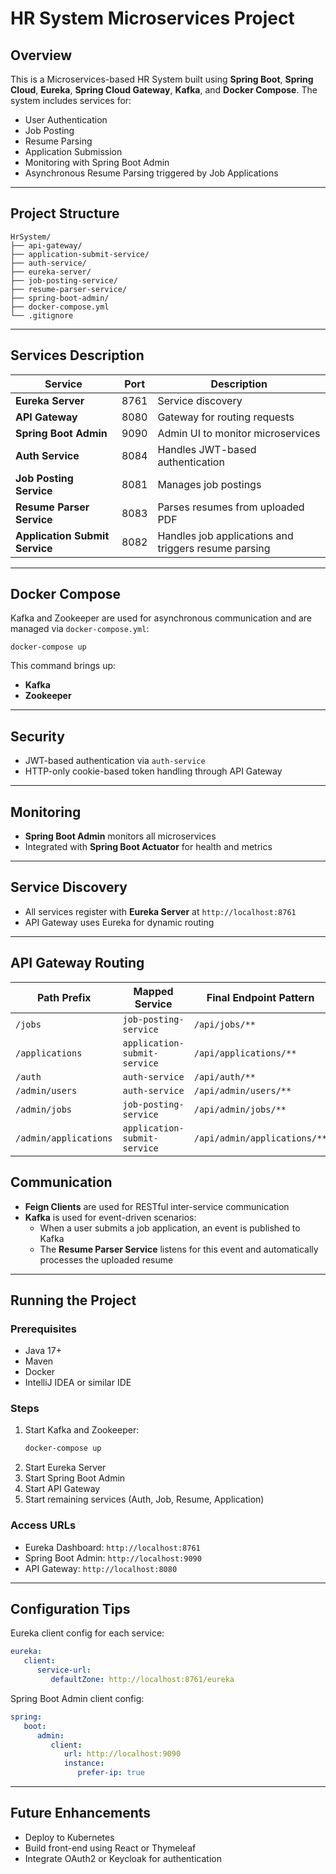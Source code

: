 # HR System Microservices Project

## Overview

This is a Microservices-based HR System built using **Spring Boot**, **Spring Cloud**, **Eureka**, **Spring Cloud Gateway**, **Kafka**, and **Docker Compose**. The system includes services for:

- User Authentication
- Job Posting
- Resume Parsing
- Application Submission
- Monitoring with Spring Boot Admin
- Asynchronous Resume Parsing triggered by Job Applications

---

## Project Structure

```
HrSystem/
├── api-gateway/
├── application-submit-service/
├── auth-service/
├── eureka-server/
├── job-posting-service/
├── resume-parser-service/
├── spring-boot-admin/
├── docker-compose.yml
└── .gitignore
```

---

## Services Description

| Service                        | Port | Description                                          |
| ------------------------------ | ---- | ---------------------------------------------------- |
| **Eureka Server**              | 8761 | Service discovery                                    |
| **API Gateway**                | 8080 | Gateway for routing requests                         |
| **Spring Boot Admin**          | 9090 | Admin UI to monitor microservices                    |
| **Auth Service**               | 8084 | Handles JWT-based authentication                     |
| **Job Posting Service**        | 8081 | Manages job postings                                 |
| **Resume Parser Service**      | 8083 | Parses resumes from uploaded PDF                     |
| **Application Submit Service** | 8082 | Handles job applications and triggers resume parsing |

---

## Docker Compose

Kafka and Zookeeper are used for asynchronous communication and are managed via `docker-compose.yml`:

```
docker-compose up
```

This command brings up:

- **Kafka**
- **Zookeeper**

---

## Security

- JWT-based authentication via `auth-service`
- HTTP-only cookie-based token handling through API Gateway

---

## Monitoring

- **Spring Boot Admin** monitors all microservices
- Integrated with **Spring Boot Actuator** for health and metrics

---

## Service Discovery

- All services register with **Eureka Server** at `http://localhost:8761`
- API Gateway uses Eureka for dynamic routing

---

## API Gateway Routing

| Path Prefix           | Mapped Service               | Final Endpoint Pattern       |
| --------------------- | ---------------------------- | ---------------------------- |
| `/jobs`               | `job-posting-service`        | `/api/jobs/**`               |
| `/applications`       | `application-submit-service` | `/api/applications/**`       |
| `/auth`               | `auth-service`               | `/api/auth/**`               |
| `/admin/users`        | `auth-service`               | `/api/admin/users/**`        |
| `/admin/jobs`         | `job-posting-service`        | `/api/admin/jobs/**`         |
| `/admin/applications` | `application-submit-service` | `/api/admin/applications/**` |


## Communication
- **Feign Clients** are used for RESTful inter-service communication
- **Kafka** is used for event-driven scenarios:
   - When a user submits a job application, an event is published to Kafka
   - The **Resume Parser Service** listens for this event and automatically processes the uploaded resume

---

## Running the Project

### Prerequisites

- Java 17+
- Maven
- Docker
- IntelliJ IDEA or similar IDE

### Steps

1. Start Kafka and Zookeeper:
   ```bash
   docker-compose up
   ```
2. Start Eureka Server
3. Start Spring Boot Admin
4. Start API Gateway
5. Start remaining services (Auth, Job, Resume, Application)

### Access URLs

- Eureka Dashboard: `http://localhost:8761`
- Spring Boot Admin: `http://localhost:9090`
- API Gateway: `http://localhost:8080`

---

## Configuration Tips

Eureka client config for each service:

```yaml
eureka:
   client:
      service-url:
         defaultZone: http://localhost:8761/eureka
```

Spring Boot Admin client config:

```yaml
spring:
   boot:
      admin:
         client:
            url: http://localhost:9090
            instance:
               prefer-ip: true
```

---

## Future Enhancements

- Deploy to Kubernetes
- Build front-end using React or Thymeleaf
- Integrate OAuth2 or Keycloak for authentication

